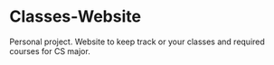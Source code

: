 # Classes-Website
Personal project. Website to keep track or your classes and required courses for CS major.
